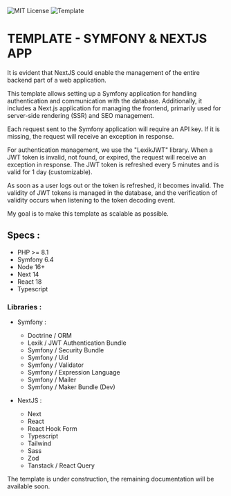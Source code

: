 ![MIT License](https://img.shields.io/badge/License-MIT-green.svg)
![Template](https://badgen.net/badge/Template/In%20progress/orange)

# TEMPLATE - SYMFONY & NEXTJS APP

It is evident that NextJS could enable the management of the entire backend part of a web application.

This template allows setting up a Symfony application for handling authentication and communication with the database. 
Additionally, it includes a Next.js application for managing the frontend, primarily used for server-side 
rendering (SSR) and SEO management.

Each request sent to the Symfony application will require an API key. If it is missing, the request will 
receive an exception in response.


For authentication management, we use the "LexikJWT" library. When a JWT token is invalid, not found, or expired, 
the request will receive an exception in response. The JWT token is refreshed every 5 minutes and is valid for 
1 day (customizable).<br/>

As soon as a user logs out or the token is refreshed, it becomes invalid. The validity of JWT tokens is 
managed in the database, and the verification of validity occurs when listening to the token decoding event.

My goal is to make this template as scalable as possible.

## Specs :

- PHP >= 8.1
- Symfony 6.4
- Node 16+
- Next 14
- React 18
- Typescript

### Libraries :

- Symfony :
  - Doctrine / ORM
  - Lexik / JWT Authentication Bundle
  - Symfony / Security Bundle
  - Symfony / Uid
  - Symfony / Validator
  - Symfony / Expression Language
  - Symfony / Mailer
  - Symfony / Maker Bundle (Dev)


- NextJS :
  - Next
  - React
  - React Hook Form
  - Typescript
  - Tailwind
  - Sass
  - Zod
  - Tanstack / React Query

The template is under construction, the remaining documentation will be available soon.